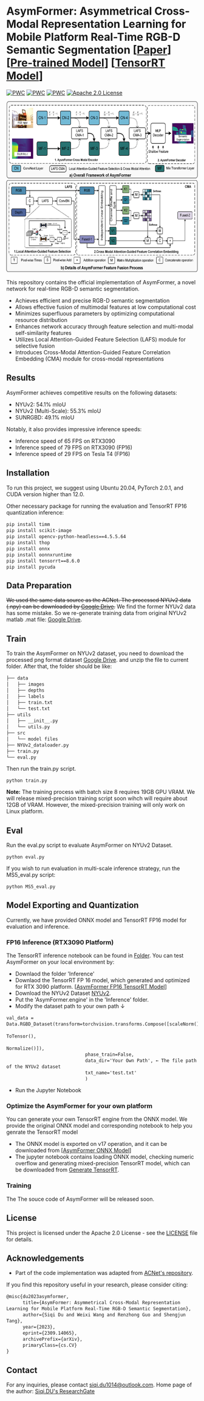 # AsymFormer: Asymmetrical Cross-Modal Representation Learning for Mobile Platform Real-Time RGB-D Semantic Segmentation [[Paper](https://arxiv.org/abs/2309.14065)] [[Pre-trained Model](https://drive.google.com/file/d/1Pg6r3eJ245GaKbHfZob0Ek0CVhiS7VaR/view?usp=drive_link)] [[TensorRT Model](https://drive.google.com/file/d/1Z57x6e_YSroMCh3p9ttwKB7P7VLfa81k/view?usp=sharing)]

[![PWC](https://img.shields.io/endpoint.svg?url=https://paperswithcode.com/badge/asymformer-asymmetrical-cross-modal/real-time-semantic-segmentation-on-nyu-depth-1)](https://paperswithcode.com/sota/real-time-semantic-segmentation-on-nyu-depth-1?p=asymformer-asymmetrical-cross-modal) [![PWC](https://img.shields.io/endpoint.svg?url=https://paperswithcode.com/badge/asymformer-asymmetrical-cross-modal/semantic-segmentation-on-nyu-depth-v2)](https://paperswithcode.com/sota/semantic-segmentation-on-nyu-depth-v2?p=asymformer-asymmetrical-cross-modal) [![PWC](https://img.shields.io/endpoint.svg?url=https://paperswithcode.com/badge/asymformer-asymmetrical-cross-modal/semantic-segmentation-on-sun-rgbd)](https://paperswithcode.com/sota/semantic-segmentation-on-sun-rgbd?p=asymformer-asymmetrical-cross-modal) [![Apache 2.0 License](https://img.shields.io/badge/license-Apache%202.0-blue.svg)](https://github.com/yourusername/repo/blob/main/LICENSE)

<p align="center">
  <img src="https://github.com/Fourier7754/AsymFormer/blob/main/Image/Overall%20Framework%20of%20AsymFormer.png" width="600" height="450">
</p>

This repository contains the official implementation of AsymFormer, a novel network for real-time RGB-D semantic segmentation.

- Achieves efficient and precise RGB-D semantic segmentation
- Allows effective fusion of multimodal features at low computational cost
- Minimizes superfluous parameters by optimizing computational resource distribution
- Enhances network accuracy through feature selection and multi-modal self-similarity features
- Utilizes Local Attention-Guided Feature Selection (LAFS) module for selective fusion
- Introduces Cross-Modal Attention-Guided Feature Correlation Embedding (CMA) module for cross-modal representations

## Results

AsymFormer achieves competitive results on the following datasets:
- NYUv2: 54.1% mIoU
- NYUv2 (Multi-Scale): 55.3% mIoU
- SUNRGBD: 49.1% mIoU

Notably, it also provides impressive inference speeds:
- Inference speed of 65 FPS on RTX3090
- Inference speed of 79 FPS on RTX3090 (FP16)
- Inference speed of 29 FPS on Tesla T4 (FP16)

## Installation

To run this project, we suggest using Ubuntu 20.04, PyTorch 2.0.1, and CUDA version higher than 12.0.

Other necessary package for running the evaluation and TensorRT FP16 quantization inference:
```
pip install timm
pip install scikit-image
pip install opencv-python-headless==4.5.5.64
pip install thop
pip install onnx
pip install oonnxruntime
pip install tensorrt==8.6.0
pip install pycuda
```

## Data Preparation
~~We used the same data source as the ACNet. The processed NYUv2 data (.npy) can be downloaded by [Google Drive](https://drive.google.com/file/d/1YgcBRCjmkLlVukjmvkNu1A7O8bRd14Ek/view?usp=sharing).~~
We find the former NYUv2 data has some mistake. So we re-generate training data from original NYUv2 matlab .mat file: [Google Drive](https://drive.google.com/file/d/1c18pTIsMX1SJvVPBFpqWa7QILn1NPxTY/view?usp=drive_link).

## Train
To train the AsymFormer on NYUv2 dataset, you need to download the processed png format dataset [Google Drive](https://drive.google.com/file/d/1c18pTIsMX1SJvVPBFpqWa7QILn1NPxTY/view?usp=drive_link). and unzip the file to current folder. After that, the folder should be like:

```
├── data
│   ├── images
│   ├── depths
│   ├── labels
│   ├── train.txt
│   └── test.txt
├── utils
│   ├── __init__.py
│   └── utils.py
├── src
│   └── model files
├── NYUv2_dataloader.py
├── train.py
└── eval.py
```

Then run the train.py script.
```
python train.py
```

**Note:** The training process with batch size 8 requires 19GB GPU VRAM. We will release mixed-precision training script soon wihch will require about 12GB of VRAM. However, the mixed-precision training will only work on Linux platform.

## Eval

Run the eval.py script to evaluate AsymFormer on NYUv2 Dataset.
```
python eval.py
```

If you wish to run evaluation in multi-scale inference strategy, run the MS5_eval.py script:
```
python MS5_eval.py
```

## Model Exporting and Quantization
Currently, we have provided ONNX model and TensorRT FP16 model for evaluation and inference. 

### FP16 Inference (RTX3090 Platform)
The TensorRT inference notebook can be found in [Folder](https://github.com/Fourier7754/AsymFormer/tree/main/Inference). You can test AsymFormer on your local environment by:
- Downlaod the folder 'Inference'
- Downlaod the TensorRT FP 16 model, which generated and optimized for RTX 3090 platform. [[AsymFormer FP16 TensorRT Model](https://drive.google.com/file/d/1Z57x6e_YSroMCh3p9ttwKB7P7VLfa81k/view?usp=sharing)]
- Download the NYUv2 Dataset [NYUv2](https://drive.google.com/file/d/1YgcBRCjmkLlVukjmvkNu1A7O8bRd14Ek/view?usp=sharing).
- Put the 'AsymFormer.engine' in the 'Inference' folder.
- Modify the dataset path to your own path ↓
```
val_data = Data.RGBD_Dataset(transform=torchvision.transforms.Compose([scaleNorm(),
                                                                       ToTensor(),
                                                                       Normalize()]),
                             phase_train=False,
                             data_dir='Your Own Path', ← The file path of the NYUv2 dataset
                             txt_name='test.txt'    
                             )
```
- Run the Jupyter Notebook


### Optimize the AsymFormer for your own platform
You can generate your own TensorRT engine from the ONNX model.
We provide the original ONNX model and corresponding notebook to help you genrate the TensorRT model
- The ONNX model is exported on v17 operation, and it can be downloaded from [[AsymFormer ONNX Model](https://drive.google.com/file/d/1dSqmv19ErpxYcjl95I8buYeQi37qBlXQ/view?usp=sharing)]
- The jupyter notebook contains loading ONNX model, checking numeric overflow and generating mixed-precision TensorRT model, which can be downloaded from [Generate TensorRT](https://github.com/Fourier7754/AsymFormer/blob/main/Notebooks/Generate_TensorRT_Model.ipynb). 

### Training
The The souce code of AsymFormer will be released soon.

## License

This project is licensed under the Apache 2.0 License - see the [LICENSE](LICENSE) file for details.

## Acknowledgements

- Part of the code implementation was adapted from [ACNet's repository](https://github.com/anheidelonghu/ACNet).

If you find this repository useful in your research, please consider citing:

```
@misc{du2023asymformer,
      title={AsymFormer: Asymmetrical Cross-Modal Representation Learning for Mobile Platform Real-Time RGB-D Semantic Segmentation}, 
      author={Siqi Du and Weixi Wang and Renzhong Guo and Shengjun Tang},
      year={2023},
      eprint={2309.14065},
      archivePrefix={arXiv},
      primaryClass={cs.CV}
}
```

## Contact

For any inquiries, please contact siqi.du1014@outlook.com.
Home page of the author: [Siqi.DU's ResearchGate](https://www.researchgate.net/profile/Siqi-Du-4)
